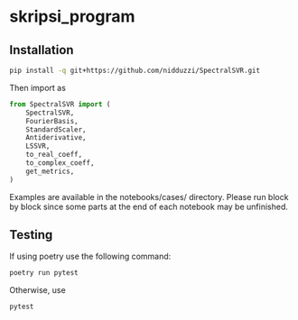 # skripsi_program

## Installation
```bash
pip install -q git+https://github.com/nidduzzi/SpectralSVR.git
```
Then import as
```python
from SpectralSVR import (
    SpectralSVR,
    FourierBasis,
    StandardScaler,
    Antiderivative,
    LSSVR,
    to_real_coeff,
    to_complex_coeff,
    get_metrics,
)
```

Examples are available in the notebooks/cases/ directory. Please run block by block since some parts at the end of each notebook may be unfinished.

## Testing

If using poetry use the following command:

```bash
poetry run pytest
```

Otherwise, use

```bash
pytest
```
